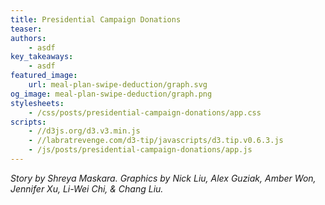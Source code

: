 ```yaml
---
title: Presidential Campaign Donations
teaser: 
authors:
    - asdf
key_takeaways:
    - asdf
featured_image:
    url: meal-plan-swipe-deduction/graph.svg
og_image: meal-plan-swipe-deduction/graph.png
stylesheets:
    - /css/posts/presidential-campaign-donations/app.css
scripts:
    - //d3js.org/d3.v3.min.js
    - //labratrevenge.com/d3-tip/javascripts/d3.tip.v0.6.3.js
    - /js/posts/presidential-campaign-donations/app.js
---
```


*Story by Shreya Maskara. Graphics by Nick Liu, Alex Guziak, Amber Won, Jennifer Xu, Li-Wei Chi, & Chang Liu.*

<div id="viz"></div>

<div id="horizontal-bar"></div>